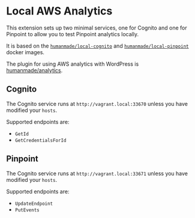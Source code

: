# Local AWS Analytics

This extension sets up two minimal services, one for Cognito and one for Pinpoint to allow you to test Pinpoint analytics locally.

It is based on the [`humanmade/local-cognito`](https://github.com/humanmade/local-cognito) and [`humanmade/local-pinpoint`](https://github.com/humanmade/local-pinpoint) docker images.

The plugin for using AWS analytics with WordPress is [humanmade/analytics](https://github.com/humanmade/analytics).

## Cognito

The Cognito service runs at `http://vagrant.local:33670` unless you have modified your `hosts`.

Supported endpoints are:

- `GetId`
- `GetCredentialsForId`

## Pinpoint

The Cognito service runs at `http://vagrant.local:33671` unless you have modified your `hosts`.

Supported endpoints are:

- `UpdateEndpoint`
- `PutEvents`
